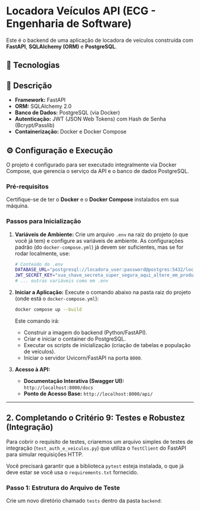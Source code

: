 # Locadora Veículos API (ECG - Engenharia de Software)

Este é o backend de uma aplicação de locadora de veículos construída com **FastAPI**, **SQLAlchemy (ORM)** e **PostgreSQL**.

## 🚀 Tecnologias
## 📜 Descrição

* **Framework:** FastAPI
* **ORM:** SQLAlchemy 2.0
* **Banco de Dados:** PostgreSQL (via Docker)
* **Autenticação:** JWT (JSON Web Tokens) com Hash de Senha (Bcrypt/Passlib)
* **Containerização:** Docker e Docker Compose

## ⚙️ Configuração e Execução

O projeto é configurado para ser executado integralmente via Docker Compose, que gerencia o serviço da API e o banco de dados PostgreSQL.

### Pré-requisitos

Certifique-se de ter o **Docker** e o **Docker Compose** instalados em sua máquina.

### Passos para Inicialização

1.  **Variáveis de Ambiente:**
    Crie um arquivo `.env` na raiz do projeto (o que você já tem) e configure as variáveis de ambiente. As configurações padrão (do `docker-compose.yml`) já devem ser suficientes, mas se for rodar localmente, use:

    ```bash
    # Conteúdo do .env
    DATABASE_URL="postgresql://locadora_user:password@postgres:5432/locadora_db"
    JWT_SECRET_KEY="sua_chave_secreta_super_segura_aqui_altere_em_producao"
    # ... outras variáveis como em .env
    ```

2.  **Iniciar a Aplicação:**
    Execute o comando abaixo na pasta raiz do projeto (onde está o `docker-compose.yml`):

    ```bash
    docker compose up --build
    ```
    Este comando irá:
    * Construir a imagem do backend (Python/FastAPI).
    * Criar e iniciar o container do PostgreSQL.
    * Executar os scripts de inicialização (criação de tabelas e população de veículos).
    * Iniciar o servidor Uvicorn/FastAPI na porta `8000`.

3.  **Acesso à API:**
    * **Documentação Interativa (Swagger UI):** `http://localhost:8000/docs`
    * **Ponto de Acesso Base:** `http://localhost:8000/api/`

---

## 2. Completando o Critério 9: Testes e Robustez (Integração)

Para cobrir o requisito de testes, criaremos um arquivo simples de testes de integração (`test_auth_e_veiculos.py`) que utiliza o `TestClient` do FastAPI para simular requisições HTTP.

Você precisará garantir que a biblioteca `pytest` esteja instalada, o que já deve estar se você usa o `requirements.txt` fornecido.

### Passo 1: Estrutura do Arquivo de Teste

Crie um novo diretório chamado `tests` dentro da pasta `backend`: